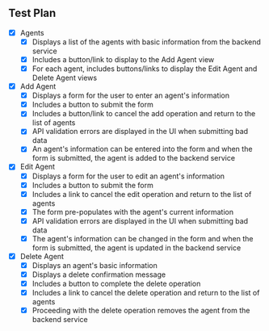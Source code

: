 ## Test Plan

* [x] Agents
  * [x] Displays a list of the agents with basic information from the backend service
  * [x] Includes a button/link to display to the Add Agent view
  * [x] For each agent, includes buttons/links to display the Edit Agent and Delete Agent views
* [x] Add Agent
  * [x] Displays a form for the user to enter an agent's information
  * [x] Includes a button to submit the form
  * [x] Includes a button/link to cancel the add operation and return to the list of agents
  * [x] API validation errors are displayed in the UI when submitting bad data
  * [x] An agent's information can be entered into the form and when the form is submitted, the agent is added to the backend service
* [x] Edit Agent
  * [x] Displays a form for the user to edit an agent's information
  * [x] Includes a button to submit the form
  * [x] Includes a link to cancel the edit operation and return to the list of agents
  * [x] The form pre-populates with the agent's current information
  * [x] API validation errors are displayed in the UI when submitting bad data
  * [x] The agent's information can be changed in the form and when the form is submitted, the agent is updated in the backend service
* [x] Delete Agent
  * [x] Displays an agent's basic information
  * [x] Displays a delete confirmation message
  * [x] Includes a button to complete the delete operation
  * [x] Includes a link to cancel the delete operation and return to the list of agents
  * [x] Proceeding with the delete operation removes the agent from the backend service